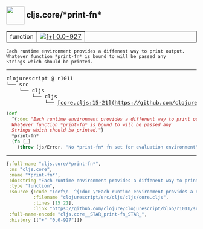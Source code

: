 ## <img width="48px" valign="middle" src="http://i.imgur.com/Hi20huC.png"> cljs.core/\*print-fn\*

 <table border="1">
<tr>
<td>function</td>
<td><a href="https://github.com/cljsinfo/api-refs/tree/0.0-927"><img valign="middle" alt="[+] 0.0-927" src="https://img.shields.io/badge/+-0.0--927-lightgrey.svg"></a> </td>
</tr>
</table>

 <samp>
</samp>

```
Each runtime environment provides a diffenent way to print output.
Whatever function *print-fn* is bound to will be passed any
Strings which should be printed.
```

---

 <pre>
clojurescript @ r1011
└── src
    └── cljs
        └── cljs
            └── <ins>[core.cljs:15-21](https://github.com/clojure/clojurescript/blob/r1011/src/cljs/cljs/core.cljs#L15-L21)</ins>
</pre>

```clj
(def
  ^{:doc "Each runtime environment provides a diffenent way to print output.
  Whatever function *print-fn* is bound to will be passed any
  Strings which should be printed."}
  *print-fn*
  (fn [_]
    (throw (js/Error. "No *print-fn* fn set for evaluation environment"))))
```


---

```clj
{:full-name "cljs.core/*print-fn*",
 :ns "cljs.core",
 :name "*print-fn*",
 :docstring "Each runtime environment provides a diffenent way to print output.\nWhatever function *print-fn* is bound to will be passed any\nStrings which should be printed.",
 :type "function",
 :source {:code "(def\n  ^{:doc \"Each runtime environment provides a diffenent way to print output.\n  Whatever function *print-fn* is bound to will be passed any\n  Strings which should be printed.\"}\n  *print-fn*\n  (fn [_]\n    (throw (js/Error. \"No *print-fn* fn set for evaluation environment\"))))",
          :filename "clojurescript/src/cljs/cljs/core.cljs",
          :lines [15 21],
          :link "https://github.com/clojure/clojurescript/blob/r1011/src/cljs/cljs/core.cljs#L15-L21"},
 :full-name-encode "cljs.core__STAR_print-fn_STAR_",
 :history [["+" "0.0-927"]]}

```
